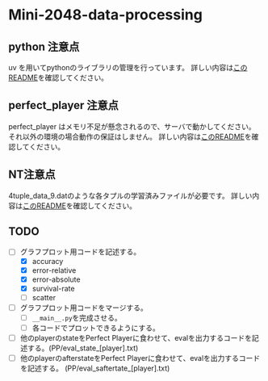 # Mini-2048-data-processing

## python 注意点

uv を用いてpythonのライブラリの管理を行っています。
詳しい内容は[このREADME](./graph/README.md)を確認してください。

## perfect_player 注意点

perfect_player はメモリ不足が懸念されるので、サーバで動かしてください。
それ以外の環境の場合動作の保証はしません。
詳しい内容は[このREADME](./perfect_player/README.md)を確認してください。

## NT注意点

4tuple_data_9.datのような各タプルの学習済みファイルが必要です。
詳しい内容は[このREADME](./perfect_player/README.md)を確認してください。

## TODO

- [ ] グラフプロット用コードを記述する。
  - [x] accuracy
  - [x] error-relative
  - [x] error-absolute
  - [x] survival-rate
  - [ ] scatter

- [ ] グラフプロット用コードをマージする。
  - [ ] `__main__.py`を完成させる。
  - [ ] 各コードでプロットできるようにする。

- [ ] 他のplayerのstateをPerfect Playerに食わせて、evalを出力するコードを記述する。(PP/eval_state_[player].txt)
- [ ] 他のplayerのafterstateをPerfect Playerに食わせて、evalを出力するコードを記述する。 (PP/eval_saftertate_[player].txt)
